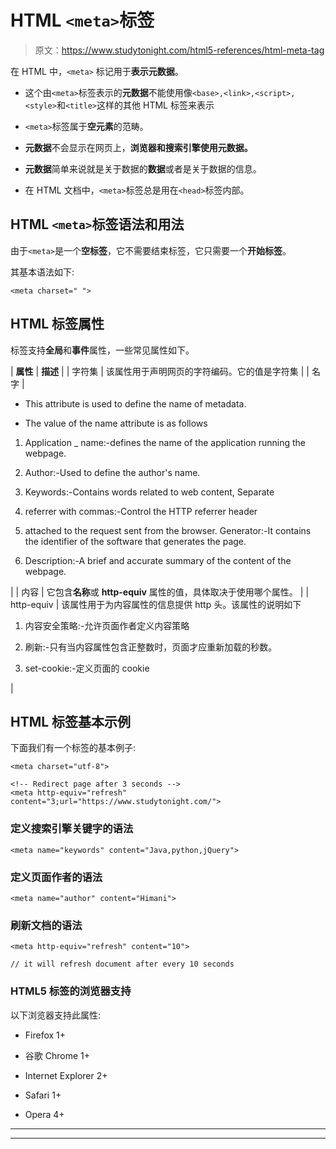 # HTML `<meta>`标签

> 原文：<https://www.studytonight.com/html5-references/html-meta-tag>

在 HTML 中，`<meta>` 标记用于**表示元数据**。

*   这个由`<meta>`标签表示的**元数据**不能使用像`<base>,<link>,<script>,<style>`和`<title>`这样的其他 HTML 标签来表示

*   `<meta>`标签属于**空元素**的范畴。

*   **元数据**不会显示在网页上，**浏览器和搜索引擎使用元数据。**

*   **元数据**简单来说就是关于数据的**数据**或者是关于数据的信息。

*   在 HTML 文档中，`<meta>`标签总是用在`<head>`标签内部。

## HTML `<meta>`标签语法和用法

由于`<meta>`是一个**空标签**，它不需要结束标签，它只需要一个**开始标签**。

其基本语法如下:

```
<meta charset=" ">
```

## HTML 标签属性

标签支持**全局**和**事件**属性，一些常见属性如下。

| **属性** | **描述** |
| 字符集 | 该属性用于声明网页的字符编码。它的值是字符集 |
| 名字 | 

*   This attribute is used to define the name of metadata.

*   The value of the name attribute is as follows

1.  Application _ name:-defines the name of the application running the webpage.

2.  Author:-Used to define the author's name.

3.  Keywords:-Contains words related to web content, Separate

4.  referrer with commas:-Control the HTTP referrer header

5.  attached to the request sent from the browser. Generator:-It contains the identifier of the software that generates the page.

6.  Description:-A brief and accurate summary of the content of the webpage.

 |
| 内容 | 它包含**名称**或 **http-equiv** 属性的值，具体取决于使用哪个属性。 |
| http-equiv | 该属性用于为内容属性的信息提供 http 头。该属性的说明如下

1.  内容安全策略:-允许页面作者定义内容策略

2.  刷新:-只有当内容属性包含正整数时，页面才应重新加载的秒数。

3.  set-cookie:-定义页面的 cookie

 |

## HTML 标签基本示例

下面我们有一个标签的基本例子:

```
<meta charset="utf-8">

<!-- Redirect page after 3 seconds -->
<meta http-equiv="refresh" content="3;url="https://www.studytonight.com/">
```

### 定义搜索引擎关键字的语法

```
<meta name="keywords" content="Java,python,jQuery">
```

### 定义页面作者的语法

```
<meta name="author" content="Himani">
```

### 刷新文档的语法

```
<meta http-equiv="refresh" content="10">

// it will refresh document after every 10 seconds
```

### HTML5 标签的浏览器支持

以下浏览器支持此属性:

*   Firefox 1+

*   谷歌 Chrome 1+

*   Internet Explorer 2+

*   Safari 1+

*   Opera 4+

* * *

* * *